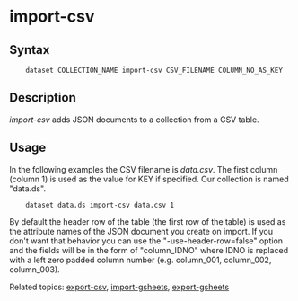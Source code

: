 
# import-csv

## Syntax

```
    dataset COLLECTION_NAME import-csv CSV_FILENAME COLUMN_NO_AS_KEY
```

## Description

_import-csv_ adds JSON documents to a collection from a CSV table. 

## Usage

In the following examples the CSV filename is _data.csv_.
The first column (column 1) is used as the value for KEY if
specified.  Our collection is named "data.ds".

```shell
    dataset data.ds import-csv data.csv 1
```

By default the header row of the table (the first row of the table) is used as the
attribute names of the JSON document you create on import.  If you don't want that
behavior you can use the "-use-header-row=false" option and the fields will be in the
form of "column_IDNO" where IDNO is replaced with a left zero padded column number
(e.g. column_001, column_002, column_003).

Related topics: [export-csv](export-csv.html), [import-gsheets](import-gsheets.html), [export-gsheets](export-gsheet.html)

